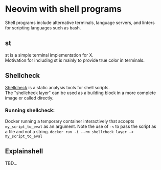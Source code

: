 # Neovim with shell programs

Shell programs include alternative terminals, language servers, and linters
for scripting languages such as bash.

## st

st is a simple terminal implementation for X. \
Motivation for including st is mainly to provide true color in terminals.

## Shellcheck

[Shellcheck](https://www.shellcheck.net/) is a static analysis tools for shell
scripts. \
The "shellcheck layer" can be used as a building block in a more complete
image or called directly.

### Running shellcheck:

Docker running a temporary container interactively that accepts
`my_script_to_eval` as an argument. Note the use of `-<` to pass the script
as a file and not a string.
`docker run -i --rm shellcheck_layer -< my_script_to_eval`

## Explainshell

TBD...

